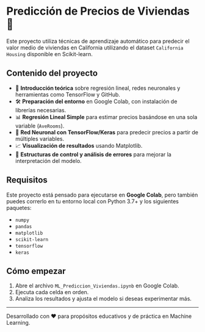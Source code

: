 # Predicción de Precios de Viviendas 🏡

Este proyecto utiliza técnicas de aprendizaje automático para predecir el valor medio de viviendas en California utilizando el dataset `California Housing` disponible en Scikit-learn.

## Contenido del proyecto

- 📘 **Introducción teórica** sobre regresión lineal, redes neuronales y herramientas como TensorFlow y GitHub.
- 🛠️ **Preparación del entorno** en Google Colab, con instalación de librerías necesarias.
- 📊 **Regresión Lineal Simple** para estimar precios basándose en una sola variable (`AveRooms`).
- 🤖 **Red Neuronal con TensorFlow/Keras** para predecir precios a partir de múltiples variables.
- 📈 **Visualización de resultados** usando Matplotlib.
- 🧠 **Estructuras de control y análisis de errores** para mejorar la interpretación del modelo.

## Requisitos

Este proyecto está pensado para ejecutarse en **Google Colab**, pero también puedes correrlo en tu entorno local con Python 3.7+ y los siguientes paquetes:

- `numpy`
- `pandas`
- `matplotlib`
- `scikit-learn`
- `tensorflow`
- `keras`

## Cómo empezar

1. Abre el archivo `ML_Prediccion_Viviendas.ipynb` en Google Colab.
2. Ejecuta cada celda en orden.
3. Analiza los resultados y ajusta el modelo si deseas experimentar más.

---

Desarrollado con ❤️ para propósitos educativos y de práctica en Machine Learning.
